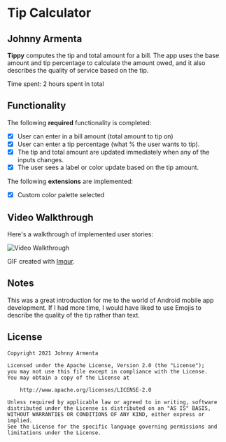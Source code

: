 # Tip Calculator

## Johnny Armenta

**Tippy** computes the tip and total amount for a bill. The app uses the base amount and tip percentage to calculate the amount owed, and it also describes the quality of service based on the tip.

Time spent: 2 hours spent in total

## Functionality

The following **required** functionality is completed:

* [X] User can enter in a bill amount (total amount to tip on)
* [X] User can enter a tip percentage (what % the user wants to tip).
* [X] The tip and total amount are updated immediately when any of the inputs changes.
* [X] The user sees a label or color update based on the tip amount.

The following **extensions** are implemented:

* [X] Custom color palette selected

## Video Walkthrough

Here's a walkthrough of implemented user stories:

<img src='https://i.imgur.com/QNgvHJN.gif' title='Video Walkthrough' width='' alt='Video Walkthrough' />

GIF created with [Imgur](https://imgur.com/).

## Notes

This was a great introduction for me to the world of Android mobile app development. If I had more
time, I would have liked to use Emojis to describe the quality of the tip rather than text.

## License

    Copyright 2021 Johnny Armenta

    Licensed under the Apache License, Version 2.0 (the "License");
    you may not use this file except in compliance with the License.
    You may obtain a copy of the License at

        http://www.apache.org/licenses/LICENSE-2.0

    Unless required by applicable law or agreed to in writing, software
    distributed under the License is distributed on an "AS IS" BASIS,
    WITHOUT WARRANTIES OR CONDITIONS OF ANY KIND, either express or implied.
    See the License for the specific language governing permissions and
    limitations under the License.